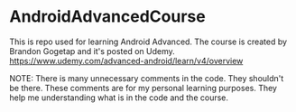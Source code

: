 # AndroidAdvancedCourse

This is repo used for learning Android Advanced.
The course is created by Brandon Gogetap and it's posted on Udemy.
https://www.udemy.com/advanced-android/learn/v4/overview

NOTE:
There is many unnecessary comments in the code. They shouldn't be there. These comments are for my personal learning purposes. They help me understanding what is in the code and the course.
